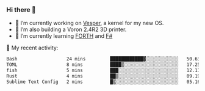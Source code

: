 ### Hi there 👋

<!--
**berkus/berkus** is a ✨ _special_ ✨ repository because its `README.md` (this file) appears on your GitHub profile.

Here are some ideas to get you started:

- 🔭 I’m currently working on ...
- 🌱 I’m currently learning ...
- 👯 I’m looking to collaborate on ...
- 🤔 I’m looking for help with ...
- 💬 Ask me about ...
- 📫 How to reach me: ...
- 😄 Pronouns: ...
- ⚡ Fun fact: ...
-->

- 🔭 I’m currently working on [Vesper](https://github.com/metta-systems/vesper), a kernel for my new OS.
- 🔭 I’m also building a Voron 2.4R2 3D printer.
- 🌱 I’m currently learning [FORTH](http://forth.com/starting-forth/) and [F#](https://fsharpforfunandprofit.com/)

💼 My recent activity:

<!--START_SECTION:waka-->

```txt
Bash                  24 mins         ████████████▓░░░░░░░░░░░░   50.63 %
TOML                  8 mins          ████▒░░░░░░░░░░░░░░░░░░░░   17.25 %
fish                  5 mins          ███░░░░░░░░░░░░░░░░░░░░░░   12.11 %
Rust                  4 mins          ██▒░░░░░░░░░░░░░░░░░░░░░░   09.19 %
Sublime Text Config   2 mins          █▒░░░░░░░░░░░░░░░░░░░░░░░   05.16 %
```

<!--END_SECTION:waka-->
